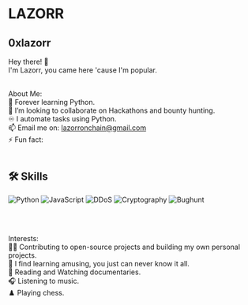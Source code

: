 # LAZORR
## 0xlazorr
Hey there! 👋<br>
I'm Lazorr, you came here 'cause I'm popular.<br><br>

About Me:<br>
🌱 Forever learning Python.<br>
🚀 I’m looking to collaborate on Hackathons and bounty hunting.<br>
♾️ I automate tasks using Python.<br>
📫 Email me on: lazorronchain@gmail.com<br>
⚡ Fun fact: <br><br>

## 🛠️ Skills

<p align="left">
<img src="https://img.shields.io/badge/Python-%2334A853.svg?style=for-the-badge&logo=python&logoColor=white" alt="Python" />
<img src="https://img.shields.io/badge/JavaScript-%23F7DF1E.svg?style=for-the-badge&logo=javascript&logoColor=black" alt="JavaScript" />
<img src="https://img.shields.io/badge/DDoS-%23D62828.svg?style=for-the-badge" alt="DDoS" />
<img src="https://img.shields.io/badge/Cryptography-%236f42c1.svg?style=for-the-badge&logo=keycdn&logoColor=white" alt="Cryptography" />
<img src="https://img.shields.io/badge/Bughunt-%230072C6.svg?style=for-the-badge&logo=bugcrowd&logoColor=white" alt="Bughunt" />
</p> <br><br>

Interests:<br>
🧑‍💻 Contributing to open-source projects and building my own personal projects.<br>
🔎 I find learning amusing, you just can never know it all.<br>
📖 Reading and Watching documentaries.<br>
🎧 Listening to music.<br>
♟️ Playing chess.<br>


